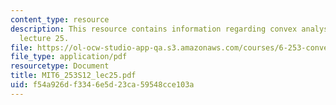 ```yaml
---
content_type: resource
description: This resource contains information regarding convex analysis and optimization,
  lecture 25.
file: https://ol-ocw-studio-app-qa.s3.amazonaws.com/courses/6-253-convex-analysis-and-optimization-spring-2012/f54a926df3346e5d23ca59548cce103a_MIT6_253S12_lec25.pdf
file_type: application/pdf
resourcetype: Document
title: MIT6_253S12_lec25.pdf
uid: f54a926d-f334-6e5d-23ca-59548cce103a
---
```

